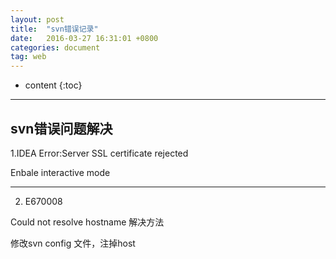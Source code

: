 ```yaml
---
layout: post
title:  "svn错误记录"
date:   2016-03-27 16:31:01 +0800
categories: document
tag: web
---
```


* content
{:toc}


---
## svn错误问题解决

1.IDEA Error:Server SSL certificate rejected

Enbale interactive mode

---


2. E670008

Could not resolve hostname 解决方法

修改svn config 文件，注掉host
